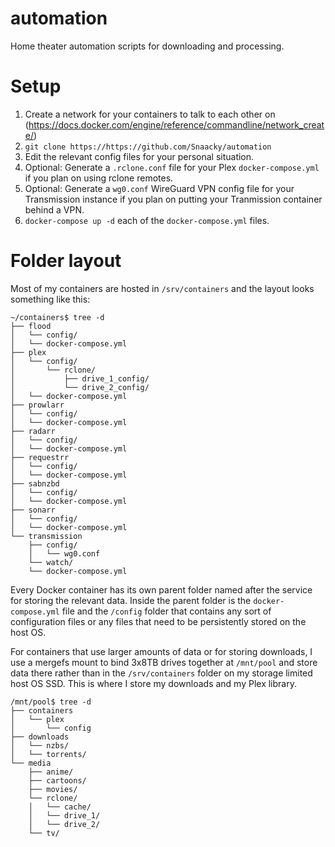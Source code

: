 # automation
Home theater automation scripts for downloading and processing.

# Setup
1. Create a network for your containers to talk to each other on (https://docs.docker.com/engine/reference/commandline/network_create/)
2. `git clone https://https://github.com/Snaacky/automation`
3. Edit the relevant config files for your personal situation.
4. Optional: Generate a `.rclone.conf` file for your Plex `docker-compose.yml` if you plan on using rclone remotes.
5. Optional: Generate a `wg0.conf` WireGuard VPN config file for your Transmission instance if you plan on putting your Tranmission container behind a VPN.
6. `docker-compose up -d` each of the `docker-compose.yml` files.

# Folder layout
Most of my containers are hosted in `/srv/containers` and the layout looks something like this:
```
~/containers$ tree -d
├── flood
│   └── config/
│   └── docker-compose.yml
├── plex
│   └── config/
│       └── rclone/
│           ├── drive_1_config/
│           └── drive_2_config/
│   └── docker-compose.yml
├── prowlarr
│   └── config/
│   └── docker-compose.yml
├── radarr
│   └── config/
│   └── docker-compose.yml
├── requestrr
│   └── config/
│   └── docker-compose.yml
├── sabnzbd
│   └── config/
│   └── docker-compose.yml
├── sonarr
│   └── config/
│   └── docker-compose.yml
└── transmission
    ├── config/
    │   └── wg0.conf
    └── watch/
    └── docker-compose.yml
```

Every Docker container has its own parent folder named after the service for storing the relevant data. Inside the parent folder is the `docker-compose.yml` file and the `/config` folder that contains any sort of configuration files or any files that need to be persistently stored on the host OS.

For containers that use larger amounts of data or for storing downloads, I use a mergefs mount to bind 3x8TB drives together at `/mnt/pool` and store data there rather than in the `/srv/containers` folder on my storage limited host OS SSD. This is where I store my downloads and my Plex library.

```
/mnt/pool$ tree -d
├── containers
│   └── plex
│       └── config
├── downloads
│   └── nzbs/
│   └── torrents/
└── media
    ├── anime/
    ├── cartoons/
    ├── movies/
    └── rclone/
    │   └── cache/
    │   └── drive_1/
    │   └── drive_2/
    └── tv/
   ```
